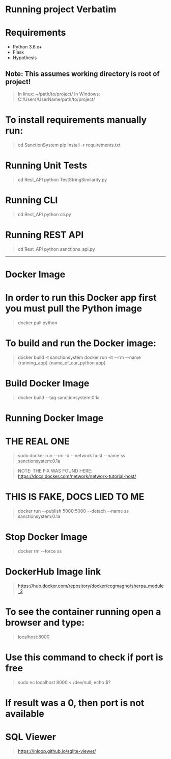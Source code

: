 # Running project Verbatim

# Requirements
- Python 3.6.x+
- Flask
- Hypothesis

## Note: This assumes working directory is root of project!
> In linux: ~/path/to/project/
> In Windows: C:/Users/UserName/path/to/project/

# To install requirements manually run:
> cd SanctionSystem
> pip install -r requirements.txt

# Running Unit Tests
> cd Rest_API
> python TestStringSimilarity.py

# Running CLI
> cd Rest_API
> python cli.py

# Running REST API
> cd Rest_API
> python sanctions_api.py

-----

# Docker Image

# In order to run this Docker app first you must pull the Python image
> docker pull python

# To build and run the Docker image:
> docker build -t sanctionsystem
> docker run -it --rm --name {running_app} {name_of_our_python app}


# Build Docker Image
> docker build --tag sanctionsystem:0.1a .


# Running Docker Image

# THE REAL ONE
> sudo docker run --rm -d --network host --name ss sanctionsystem:0.1a

> NOTE: THE FIX WAS FOUND HERE:
> https://docs.docker.com/network/network-tutorial-host/

# THIS IS FAKE, DOCS LIED TO ME

> docker run --publish 5000:5000 --detach --name ss sanctionsystem:0.1a

# Stop Docker Image
> docker rm --force ss

# DockerHub Image link
> https://hub.docker.com/repository/docker/ccgmagno/sherpa_module_2

# To see the container running open a browser and type:
> localhost:8000

# Use this command to check if port is free
> sudo nc localhost 8000 < /dev/null; echo $?

#  If result was a 0, then port is not available

# SQL Viewer
> https://inloop.github.io/sqlite-viewer/